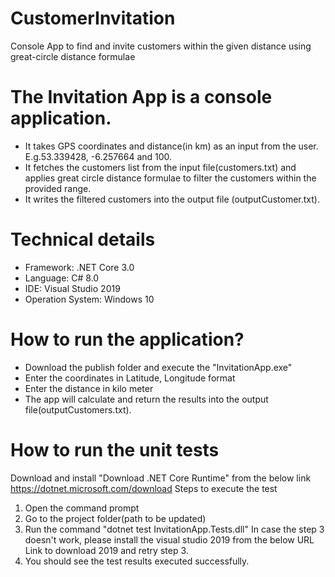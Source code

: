 # CustomerInvitation
 Console App to find and invite customers within the given distance using great-circle distance formulae

# The Invitation App is a console application.
 * It takes GPS coordinates and distance(in km) as an input from the user. E.g.53.339428, -6.257664 and 100.
 * It fetches the customers list from the input file(customers.txt) and applies great circle distance formulae to filter the customers within the provided range.
 * It writes the filtered customers into the output file (outputCustomer.txt).
 
# Technical details
 * Framework: .NET Core 3.0
 * Language: C# 8.0
 * IDE: Visual Studio 2019
 * Operation System: Windows 10

# How to run the application?
 * Download the publish folder and execute the "InvitationApp.exe"
 * Enter the coordinates in Latitude, Longitude format
 * Enter the distance in kilo meter
 * The app will calculate and return the results into the output file(outputCustomers.txt).
 
# How to run the unit tests
 Download and install "Download .NET Core Runtime" from the below link
 https://dotnet.microsoft.com/download
 Steps to execute the test
 1. Open the command prompt
 2. Go to the project folder(path to be updated)
 3. Run the command "dotnet test InvitationApp.Tests.dll"
  In case the step 3 doesn't work, please install the visual studio 2019 from the below URL
  Link to download 2019 and retry step 3.
 4. You should see the test results executed successfully.
